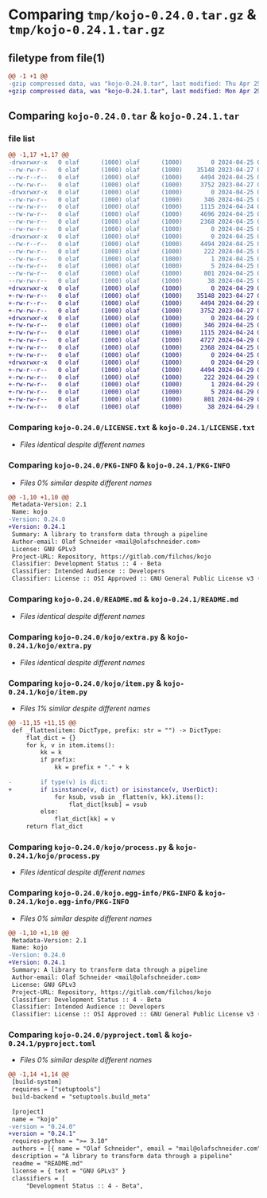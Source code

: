 # Comparing `tmp/kojo-0.24.0.tar.gz` & `tmp/kojo-0.24.1.tar.gz`

## filetype from file(1)

```diff
@@ -1 +1 @@
-gzip compressed data, was "kojo-0.24.0.tar", last modified: Thu Apr 25 09:52:08 2024, max compression
+gzip compressed data, was "kojo-0.24.1.tar", last modified: Mon Apr 29 08:25:51 2024, max compression
```

## Comparing `kojo-0.24.0.tar` & `kojo-0.24.1.tar`

### file list

```diff
@@ -1,17 +1,17 @@
-drwxrwxr-x   0 olaf      (1000) olaf      (1000)        0 2024-04-25 09:52:08.738711 kojo-0.24.0/
--rw-rw-r--   0 olaf      (1000) olaf      (1000)    35148 2023-04-27 08:31:58.000000 kojo-0.24.0/LICENSE.txt
--rw-r--r--   0 olaf      (1000) olaf      (1000)     4494 2024-04-25 09:52:08.738711 kojo-0.24.0/PKG-INFO
--rw-rw-r--   0 olaf      (1000) olaf      (1000)     3752 2023-04-27 09:07:15.000000 kojo-0.24.0/README.md
-drwxrwxr-x   0 olaf      (1000) olaf      (1000)        0 2024-04-25 09:52:08.738711 kojo-0.24.0/kojo/
--rw-rw-r--   0 olaf      (1000) olaf      (1000)      346 2024-04-25 09:47:16.000000 kojo-0.24.0/kojo/__init__.py
--rw-rw-r--   0 olaf      (1000) olaf      (1000)     1115 2024-04-24 05:46:05.000000 kojo-0.24.0/kojo/extra.py
--rw-rw-r--   0 olaf      (1000) olaf      (1000)     4696 2024-04-25 08:56:19.000000 kojo-0.24.0/kojo/item.py
--rw-rw-r--   0 olaf      (1000) olaf      (1000)     2368 2024-04-25 09:46:56.000000 kojo-0.24.0/kojo/process.py
--rw-rw-r--   0 olaf      (1000) olaf      (1000)        0 2024-04-25 07:40:38.000000 kojo-0.24.0/kojo/py.typed
-drwxrwxr-x   0 olaf      (1000) olaf      (1000)        0 2024-04-25 09:52:08.738711 kojo-0.24.0/kojo.egg-info/
--rw-r--r--   0 olaf      (1000) olaf      (1000)     4494 2024-04-25 09:52:08.000000 kojo-0.24.0/kojo.egg-info/PKG-INFO
--rw-rw-r--   0 olaf      (1000) olaf      (1000)      222 2024-04-25 09:52:08.000000 kojo-0.24.0/kojo.egg-info/SOURCES.txt
--rw-rw-r--   0 olaf      (1000) olaf      (1000)        1 2024-04-25 09:52:08.000000 kojo-0.24.0/kojo.egg-info/dependency_links.txt
--rw-rw-r--   0 olaf      (1000) olaf      (1000)        5 2024-04-25 09:52:08.000000 kojo-0.24.0/kojo.egg-info/top_level.txt
--rw-rw-r--   0 olaf      (1000) olaf      (1000)      801 2024-04-25 09:51:34.000000 kojo-0.24.0/pyproject.toml
--rw-rw-r--   0 olaf      (1000) olaf      (1000)       38 2024-04-25 09:52:08.738711 kojo-0.24.0/setup.cfg
+drwxrwxr-x   0 olaf      (1000) olaf      (1000)        0 2024-04-29 08:25:51.933063 kojo-0.24.1/
+-rw-rw-r--   0 olaf      (1000) olaf      (1000)    35148 2023-04-27 08:31:58.000000 kojo-0.24.1/LICENSE.txt
+-rw-r--r--   0 olaf      (1000) olaf      (1000)     4494 2024-04-29 08:25:51.933063 kojo-0.24.1/PKG-INFO
+-rw-rw-r--   0 olaf      (1000) olaf      (1000)     3752 2023-04-27 09:07:15.000000 kojo-0.24.1/README.md
+drwxrwxr-x   0 olaf      (1000) olaf      (1000)        0 2024-04-29 08:25:51.933063 kojo-0.24.1/kojo/
+-rw-rw-r--   0 olaf      (1000) olaf      (1000)      346 2024-04-25 09:47:16.000000 kojo-0.24.1/kojo/__init__.py
+-rw-rw-r--   0 olaf      (1000) olaf      (1000)     1115 2024-04-24 05:46:05.000000 kojo-0.24.1/kojo/extra.py
+-rw-rw-r--   0 olaf      (1000) olaf      (1000)     4727 2024-04-29 08:23:02.000000 kojo-0.24.1/kojo/item.py
+-rw-rw-r--   0 olaf      (1000) olaf      (1000)     2368 2024-04-25 09:46:56.000000 kojo-0.24.1/kojo/process.py
+-rw-rw-r--   0 olaf      (1000) olaf      (1000)        0 2024-04-25 07:40:38.000000 kojo-0.24.1/kojo/py.typed
+drwxrwxr-x   0 olaf      (1000) olaf      (1000)        0 2024-04-29 08:25:51.933063 kojo-0.24.1/kojo.egg-info/
+-rw-r--r--   0 olaf      (1000) olaf      (1000)     4494 2024-04-29 08:25:51.000000 kojo-0.24.1/kojo.egg-info/PKG-INFO
+-rw-rw-r--   0 olaf      (1000) olaf      (1000)      222 2024-04-29 08:25:51.000000 kojo-0.24.1/kojo.egg-info/SOURCES.txt
+-rw-rw-r--   0 olaf      (1000) olaf      (1000)        1 2024-04-29 08:25:51.000000 kojo-0.24.1/kojo.egg-info/dependency_links.txt
+-rw-rw-r--   0 olaf      (1000) olaf      (1000)        5 2024-04-29 08:25:51.000000 kojo-0.24.1/kojo.egg-info/top_level.txt
+-rw-rw-r--   0 olaf      (1000) olaf      (1000)      801 2024-04-29 08:23:14.000000 kojo-0.24.1/pyproject.toml
+-rw-rw-r--   0 olaf      (1000) olaf      (1000)       38 2024-04-29 08:25:51.933063 kojo-0.24.1/setup.cfg
```

### Comparing `kojo-0.24.0/LICENSE.txt` & `kojo-0.24.1/LICENSE.txt`

 * *Files identical despite different names*

### Comparing `kojo-0.24.0/PKG-INFO` & `kojo-0.24.1/PKG-INFO`

 * *Files 0% similar despite different names*

```diff
@@ -1,10 +1,10 @@
 Metadata-Version: 2.1
 Name: kojo
-Version: 0.24.0
+Version: 0.24.1
 Summary: A library to transform data through a pipeline
 Author-email: Olaf Schneider <mail@olafschneider.com>
 License: GNU GPLv3
 Project-URL: Repository, https://gitlab.com/filchos/kojo
 Classifier: Development Status :: 4 - Beta
 Classifier: Intended Audience :: Developers
 Classifier: License :: OSI Approved :: GNU General Public License v3 (GPLv3)
```

### Comparing `kojo-0.24.0/README.md` & `kojo-0.24.1/README.md`

 * *Files identical despite different names*

### Comparing `kojo-0.24.0/kojo/extra.py` & `kojo-0.24.1/kojo/extra.py`

 * *Files identical despite different names*

### Comparing `kojo-0.24.0/kojo/item.py` & `kojo-0.24.1/kojo/item.py`

 * *Files 1% similar despite different names*

```diff
@@ -11,15 +11,15 @@
 def _flatten(item: DictType, prefix: str = "") -> DictType:
     flat_dict = {}
     for k, v in item.items():
         kk = k
         if prefix:
             kk = prefix + "." + k
 
-        if type(v) is dict:
+        if isinstance(v, dict) or isinstance(v, UserDict):
             for ksub, vsub in _flatten(v, kk).items():
                 flat_dict[ksub] = vsub
         else:
             flat_dict[kk] = v
     return flat_dict
```

### Comparing `kojo-0.24.0/kojo/process.py` & `kojo-0.24.1/kojo/process.py`

 * *Files identical despite different names*

### Comparing `kojo-0.24.0/kojo.egg-info/PKG-INFO` & `kojo-0.24.1/kojo.egg-info/PKG-INFO`

 * *Files 0% similar despite different names*

```diff
@@ -1,10 +1,10 @@
 Metadata-Version: 2.1
 Name: kojo
-Version: 0.24.0
+Version: 0.24.1
 Summary: A library to transform data through a pipeline
 Author-email: Olaf Schneider <mail@olafschneider.com>
 License: GNU GPLv3
 Project-URL: Repository, https://gitlab.com/filchos/kojo
 Classifier: Development Status :: 4 - Beta
 Classifier: Intended Audience :: Developers
 Classifier: License :: OSI Approved :: GNU General Public License v3 (GPLv3)
```

### Comparing `kojo-0.24.0/pyproject.toml` & `kojo-0.24.1/pyproject.toml`

 * *Files 0% similar despite different names*

```diff
@@ -1,14 +1,14 @@
 [build-system]
 requires = ["setuptools"]
 build-backend = "setuptools.build_meta"
 
 [project]
 name = "kojo"
-version = "0.24.0"
+version = "0.24.1"
 requires-python = ">= 3.10"
 authors = [{ name = "Olaf Schneider", email = "mail@olafschneider.com" }]
 description = "A library to transform data through a pipeline"
 readme = "README.md"
 license = { text = "GNU GPLv3" }
 classifiers = [
     "Development Status :: 4 - Beta",
```


